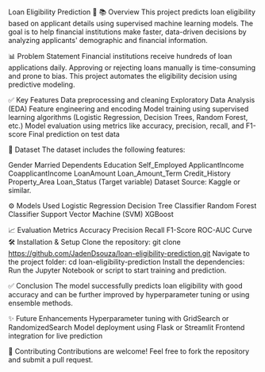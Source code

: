 Loan Eligibility Prediction 🚀
📚 Overview
This project predicts loan eligibility based on applicant details using supervised machine learning models. The goal is to help financial institutions make faster, data-driven decisions by analyzing applicants' demographic and financial information.


📊 Problem Statement
Financial institutions receive hundreds of loan applications daily. Approving or rejecting loans manually is time-consuming and prone to bias. This project automates the eligibility decision using predictive modeling.



✅ Key Features
Data preprocessing and cleaning
Exploratory Data Analysis (EDA)
Feature engineering and encoding
Model training using supervised learning algorithms (Logistic Regression, Decision Trees, Random Forest, etc.)
Model evaluation using metrics like accuracy, precision, recall, and F1-score
Final prediction on test data


📁 Dataset
The dataset includes the following features:

Gender
Married
Dependents
Education
Self_Employed
ApplicantIncome
CoapplicantIncome
LoanAmount
Loan_Amount_Term
Credit_History
Property_Area
Loan_Status (Target variable)
Dataset Source: Kaggle or similar.

⚙️ Models Used
Logistic Regression
Decision Tree Classifier
Random Forest Classifier
Support Vector Machine (SVM)
XGBoost


📈 Evaluation Metrics
Accuracy
Precision
Recall
F1-Score
ROC-AUC Curve
🛠 Installation & Setup
Clone the repository:
git clone https://github.com/JadenDsouza/loan-eligibility-prediction.git
Navigate to the project folder:
cd loan-eligibility-prediction
Install the dependencies:
Run the Jupyter Notebook or script to start training and prediction.



✅ Conclusion
The model successfully predicts loan eligibility with good accuracy and can be further improved by hyperparameter tuning or using ensemble methods.


✨ Future Enhancements
Hyperparameter tuning with GridSearch or RandomizedSearch
Model deployment using Flask or Streamlit
Frontend integration for live prediction


🤝 Contributing
Contributions are welcome! Feel free to fork the repository and submit a pull request.

